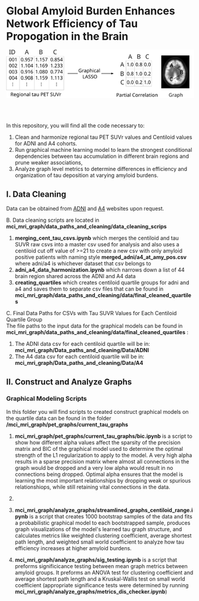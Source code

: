 # Global Amyloid Burden Enhances Network Efficiency of Tau Propogation in the Brain
<div style="text-align:center;">
    <img src="graphical_lasso_schematic-1.png" alt="Screenshot">
</div>

<br></br>

In this repository, you will find all the code necessary to:  
1. Clean and harmonize regional tau PET SUVr values and Centiloid values for ADNI and A4 cohorts.  
2. Run graphical machine learning model to learn the strongest conditional dependencies between tau accumulation in different brain regions and prune weaker associations,  
3. Analyze graph level metrics to determine differences in efficiency and organization of tau deposition at varying amyloid burdens.   

## I. Data Cleaning  
Data can be obtained from [ADNI](https://adni.loni.usc.edu/data-samples/access-data/) and [A4](https://a4study.org/) websites upon request. 
   
B. Data cleaning scripts are located in **mci_mri_graph/data_paths_and_cleaning/data_cleaning_scrips** <br>

   1. **merging_cent_tau_csvs.ipynb** which merges the centiloid and tau SUVR raw csvs into a master csv used for analysis and also uses a centiloid cut off value of >=21 to create a new csv with only amyloid positive patients with naming style **merged_adni/a4_at_amy_pos.csv** where adni/a4 is whichever dataset that csv belongs to <br>
   2. **adni_a4_data_harmonization.ipynb**
   which narrows down a list of 44 brain region shared across the ADNI and A4 data <br>
   4. **creating_quartiles** which creates centiloid quartile groups for adni and a4 and saves them to separate csv files that can be found in **mci_mri_graph/data_paths_and_cleaning/data/final_cleaned_quartiles** 

C. Final Data Paths for CSVs with Tau SUVR Values for Each Centiloid Quartile Group <br>
The file paths to the input data for the graphical models can be found in **mci_mri_graph/data_paths_and_cleaning/data/final_cleaned_quartiles** :  <br>
   1. The ADNI data csv for each centiloid quartile will be in: **mci_mri_graph/Data_paths_and_cleaning/Data/ADNI**   <br>
   2. The A4 data csv for each centiloid quartile will be in:  **mci_mri_graph/Data_paths_and_cleaning/Data/A4**  <br>

## II. Construct and Analyze Graphs 

### Graphical Modeling Scripts 
In this folder you will find scripts to created construct graphical models on the quartile data can be found in the folder **/mci_mri_graph/pet_graphs/current_tau_graphs** <br> 
   1. **mci_mri_graph/pet_graphs/current_tau_graphs/bic.ipynb** is a script to show how different alpha values affect the sparsity of the precision matrix and BIC of the graphical model used to determine the optimal strength of the L1 regularization to apply to the model. A very high alpha results in a sparse precision matrix where almost all connections in the graph would be dropped and a very low alpha would result in no connections being dropped. Optimal alpha ensures that the model is learning the most important relationships by dropping weak or spurious relationshiops, while still retaining vital connections in the data.
    
      
   3. 

   4. **mci_mri_graph/analyze_graphs/streamlined_graphs_centiloid_range.ipynb** is a script that creates 1000 bootstrap samples of the data and fits a probabilistic graphical model to each bootstrapped sample, produces graph visualizations of the model's learned tau graph structure, and calculates metrics like weighted clustering coefficient, average shortest path length, and weighted small world coefficient to analyze how tau efficiency increases at higher amyloid burdens. 
   5. **mci_mri_graph/analyze_graphs/sig_testing.ipynb** is a script that preforms significicance testing between mean graph metrics between amyloid groups. It preforms an ANOVA test for clustering coefficient and average shortest path length and a Kruskal-Wallis test on small world coefficient (appropriate significance tests were determined by running **mci_mri_graph/analyze_graphs/metrics_dis_checker.ipynb**)




